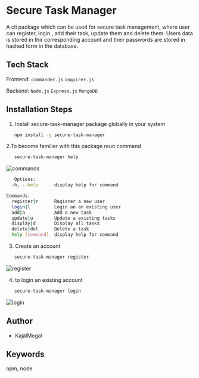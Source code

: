# Secure Task Manager
A cli package which can be used for secure task management, where user can register, login , add their task, update them and delete them. Users data is stored in thir corresponding account and their passwords are stored in hashed form in the database.

## Tech Stack
Frontend: `commander.js` `inquirer.js`

Backend:  `Node.js` `Express.js` `MongoDB`

## Installation Steps
1. Install secure-task-manager package globally in your system
```bash
   npm install -g secure-task-manager
```

2.To become familier with this package reun command
```bash
   secure-task-manager help
```

![commands](https://github.com/user-attachments/assets/aad9d51e-e22d-4801-9aa1-5a5b1d9ed34c)

```bash
   Options:
  -h, --help      display help for command

Commands:
  register|r      Register a new user
  login|l         Login an an existing user
  add|a           Add a new task
  update|u        Update a existing tasks
  display|d       Display all tasks
  delete|del      Delete a task
  help [command]  display help for command
```

3. Create an account

```bash
   secure-task-manager register
```

   ![register](https://github.com/user-attachments/assets/7d218bcc-db9a-4b97-81fe-d02ee85fa680)


4. to login an existing account

```bash
   secure-task-manager login
```

   ![login](https://github.com/user-attachments/assets/64daf2f0-d98b-4a77-a0f9-6f60e1754115)


## Author

- KajalMogal

## Keywords 

npm, node